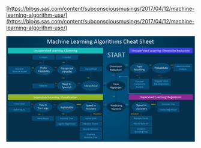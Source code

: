 [https://blogs.sas.com/content/subconsciousmusings/2017/04/12/machine-learning-algorithm-use/](https://blogs.sas.com/content/subconsciousmusings/2017/04/12/machine-learning-algorithm-use/)





![](/assets/import.png)

